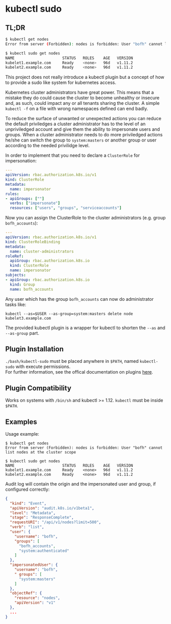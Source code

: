 # kubectl sudo

## TL;DR
```bash
$ kubectl get nodes
Error from server (Forbidden): nodes is forbidden: User "bofh" cannot list nodes at the cluster scope
```

```bash
$ kubectl sudo get nodes
NAME                     STATUS   ROLES    AGE   VERSION
kubelet1.example.com     Ready    <none>   96d   v1.11.2
kubelet2.example.com     Ready    <none>   96d   v1.11.2
```

This project does not really introduce a kubectl plugin but a concept
of how to provide a sudo like system for kubernetes access.

Kubernetes cluster administrators have great power. This means that a mistake they do
could cause the cluster to become unhealthy or insecure and, as such, could impact
any or all tenants sharing the cluster. A simple `kubectl -f` on a file with
wrong namespaces defined can end badly.

To reduce the surface of unwanted or unexpected actions you can reduce the default priviledges
a cluster administrator has to the level of an unpriviledged account and give them the ability to impersonate users and groups.
When a cluster administrator needs to do more priviledged actions he/she can switch
the group to `system:masters` or another group or user according to the needed privilidge level.

In order to implement that you need to declare a `ClusterRole` for impersonation:
```yaml
---
apiVersion: rbac.authorization.k8s.io/v1
kind: ClusterRole
metadata:
  name: impersonator
rules:
- apiGroups: [""]
  verbs: ["impersonate"]
  resources: ["users", "groups", "serviceaccounts"]
```

Now you can assign the ClusterRole to the cluster administrators (e.g. group `bofh_accounts`):
```yaml
---
apiVersion: rbac.authorization.k8s.io/v1
kind: ClusterRoleBinding
metadata:
  name: cluster-administrators
roleRef:
  apiGroup: rbac.authorization.k8s.io
  kind: ClusterRole
  name: impersonator
subjects:
- apiGroup: rbac.authorization.k8s.io
  kind: Group
  name: bofh_accounts
```

Any user which has the group `bofh_accounts` can now do administrator tasks like:

```
kubectl --as=$USER --as-group=system:masters delete node kubelet3.example.com
```

The provided kubectl plugin is a wrapper for kubectl to shorten the `--as` and `--as-group` part.

## Plugin Installation
`./bash/kubectl-sudo` must be placed anywhere in `$PATH`, named `kubectl-sudo` with execute permissions.  
For further information, see the offical documentation on plugins [here](https://kubernetes.io/docs/tasks/extend-kubectl/kubectl-plugins/).

## Plugin Compatibility
Works on systems with `/bin/sh` and kubectl >= 1.12. `kubectl` must be inside `$PATH`.

## Examples
Usage example:
```
$ kubectl get nodes
Error from server (Forbidden): nodes is forbidden: User "bofh" cannot list nodes at the cluster scope

$ kubectl sudo get nodes
NAME                     STATUS   ROLES    AGE   VERSION
kubelet1.example.com     Ready    <none>   96d   v1.11.2
kubelet2.example.com     Ready    <none>   96d   v1.11.2
```

Audit log will contain the origin and the impersonated user and group, if configured correctly:
```json
{
  "kind": "Event",
  "apiVersion": "audit.k8s.io/v1beta1",
  "level": "Metadata",
  "stage": "ResponseComplete",
  "requestURI": "/api/v1/nodes?limit=500",
  "verb": "list",
  "user": {
    "username": "bofh",
    "groups": [
      "bofh_accounts",
      "system:authenticated"
    ]
  },
  "impersonatedUser": {
    "username": "bofh",
    " groups": [
      "system:masters"
    ]
  },
  "objectRef": {
    "resource": "nodes",
    "apiVersion": "v1"
  },
  ...
}
```
